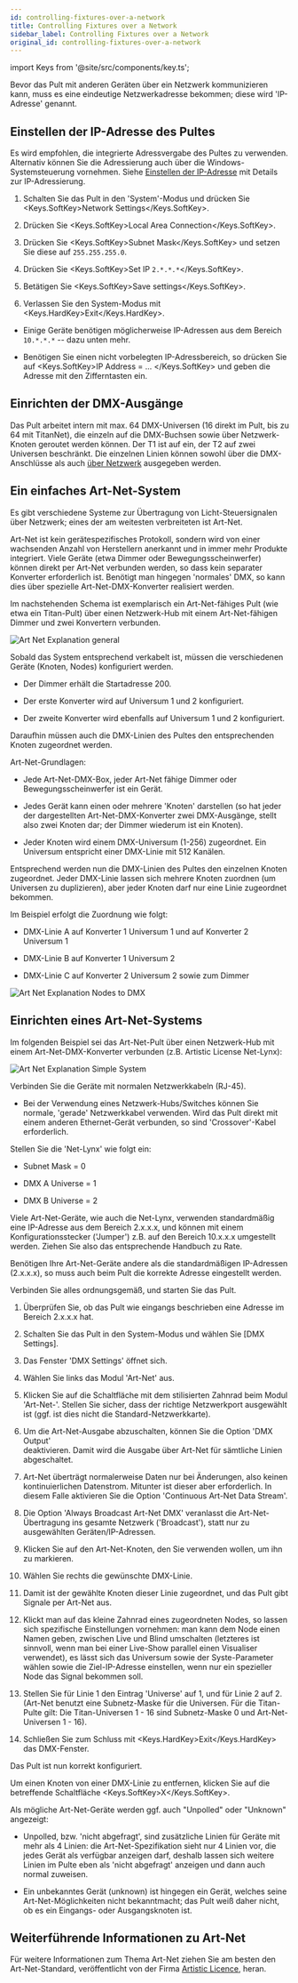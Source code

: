 ```yaml
---
id: controlling-fixtures-over-a-network
title: Controlling Fixtures over a Network
sidebar_label: Controlling Fixtures over a Network
original_id: controlling-fixtures-over-a-network
---
```


import Keys from '@site/src/components/key.ts';

Bevor das Pult mit anderen Geräten über ein Netzwerk kommunizieren kann,
muss es eine eindeutige Netzwerkadresse bekommen; diese wird
'IP-Adresse' genannt.

Einstellen der IP-Adresse des Pultes
------------------------------------

Es wird empfohlen, die integrierte Adressvergabe des Pultes zu
verwenden. Alternativ können Sie die Adressierung auch über die
Windows-Systemsteuerung vornehmen. Siehe [Einstellen der IP-Adresse](a-quick-guide-to-ip-addressing.md#einstellen-der-ip-adresse) mit 
Details zur IP-Adressierung.

1. 	Schalten Sie das Pult in den 'System'-Modus und drücken Sie
	<Keys.SoftKey>Network Settings</Keys.SoftKey>.

2.	Drücken Sie <Keys.SoftKey>Local Area Connection</Keys.SoftKey>.

3.	Drücken Sie <Keys.SoftKey>Subnet Mask</Keys.SoftKey> und setzen Sie diese auf `255.255.255.0`.

4.	Drücken Sie <Keys.SoftKey>Set IP `2.*.*.*`</Keys.SoftKey>.

5.	Betätigen Sie <Keys.SoftKey>Save settings</Keys.SoftKey>.

6.	Verlassen Sie den System-Modus mit <Keys.HardKey>Exit</Keys.HardKey>.

- 	Einige Geräte benötigen möglicherweise IP-Adressen aus dem 
	Bereich `10.*.*.*` -- dazu unten mehr.

-   Benötigen Sie einen nicht vorbelegten IP-Adressbereich, so drücken
	Sie auf <Keys.SoftKey>IP Address = ... </Keys.SoftKey> und geben die Adresse mit den Zifferntasten ein.

Einrichten der DMX-Ausgänge
---------------------------

Das Pult arbeitet intern mit max. 64 DMX-Universen (16 direkt im Pult,
bis zu 64 mit TitanNet), die einzeln auf die DMX-Buchsen sowie über
Netzwerk-Knoten geroutet werden können. Der T1 ist auf ein, der T2 auf
zwei Universen beschränkt. Die einzelnen Linien können sowohl über die 
DMX-Anschlüsse als auch [über Netzwerk](../networking/controlling-fixtures-over-a-network.md) ausgegeben werden.

Ein einfaches Art-Net-System
----------------------------

Es gibt verschiedene Systeme zur Übertragung von Licht-Steuersignalen
über Netzwerk; eines der am weitesten verbreiteten ist Art-Net.

Art-Net ist kein gerätespezifisches Protokoll, sondern wird von einer
wachsenden Anzahl von Herstellern anerkannt und in immer mehr Produkte
integriert. Viele Geräte (etwa Dimmer oder Bewegungsscheinwerfer) können
direkt per Art-Net verbunden werden, so dass kein separater Konverter
erforderlich ist. Benötigt man hingegen 'normales' DMX, so kann dies
über spezielle Art-Net-DMX-Konverter realisiert werden.

Im nachstehenden Schema ist exemplarisch ein Art-Net-fähiges Pult (wie
etwa ein Titan-Pult) über einen Netzwerk-Hub mit einem Art-Net-fähigen
Dimmer und zwei Konvertern verbunden.

![Art Net Explanation general](/docs/images/Art-Net-Explanation-general.jpeg)

Sobald das System entsprechend verkabelt ist, müssen die verschiedenen
Geräte (Knoten, Nodes) konfiguriert werden.

-   Der Dimmer erhält die Startadresse 200.

-   Der erste Konverter wird auf Universum 1 und 2 konfiguriert.

-   Der zweite Konverter wird ebenfalls auf Universum 1 und 2
    konfiguriert.

Daraufhin müssen auch die DMX-Linien des Pultes den entsprechenden
Knoten zugeordnet werden.

Art-Net-Grundlagen:

-   Jede Art-Net-DMX-Box, jeder Art-Net fähige Dimmer oder
    Bewegungsscheinwerfer ist ein Gerät.

-   Jedes Gerät kann einen oder mehrere 'Knoten' darstellen (so hat
    jeder der dargestellten Art-Net-DMX-Konverter zwei DMX-Ausgänge,
    stellt also zwei Knoten dar; der Dimmer wiederum ist ein Knoten).

-   Jeder Knoten wird einem DMX-Universum (1-256) zugeordnet. Ein
    Universum entspricht einer DMX-Linie mit 512 Kanälen.

Entsprechend werden nun die DMX-Linien des Pultes den einzelnen Knoten
zugeordnet. Jeder DMX-Linie lassen sich mehrere Knoten zuordnen (um
Universen zu duplizieren), aber jeder Knoten darf nur eine Linie
zugeordnet bekommen.

Im Beispiel erfolgt die Zuordnung wie folgt:

-   DMX-Linie A auf Konverter 1 Universum 1 und auf Konverter 2
    Universum 1

-   DMX-Linie B auf Konverter 1 Universum 2

-   DMX-Linie C auf Konverter 2 Universum 2 sowie zum Dimmer

![Art Net Explanation Nodes to DMX](/docs/images/Art-Net-Explanation-Nodes-to-DMX.jpeg)

Einrichten eines Art-Net-Systems
--------------------------------

Im folgenden Beispiel sei das Art-Net-Pult über einen Netzwerk-Hub mit
einem Art-Net-DMX-Konverter verbunden (z.B. Artistic License Net-Lynx):

![Art Net Explanation Simple System](/docs/images/Art-Net-Explanation-Simple-System.jpeg)

Verbinden Sie die Geräte mit normalen Netzwerkkabeln (RJ-45).

-   Bei der Verwendung eines Netzwerk-Hubs/Switches können Sie normale,
    'gerade' Netzwerkkabel verwenden. Wird das Pult direkt mit einem
    anderen Ethernet-Gerät verbunden, so sind 'Crossover'-Kabel
    erforderlich.

Stellen Sie die 'Net-Lynx' wie folgt ein:

-   Subnet Mask = 0

-   DMX A Universe = 1

-   DMX B Universe = 2

Viele Art-Net-Geräte, wie auch die Net-Lynx, verwenden standard­mäßig
eine IP-Adresse aus dem Bereich 2.x.x.x, und können mit einem
Konfigurationsstecker ('Jumper') z.B. auf den Bereich 10.x.x.x
umgestellt werden. Ziehen Sie also das entsprechende Handbuch zu Rate.

Benötigen Ihre Art-Net-Geräte andere als die standardmäßigen IP-Adressen
(2.x.x.x), so muss auch beim Pult die korrekte Adresse eingestellt werden.

Verbinden Sie alles ordnungsgemäß, und starten Sie das Pult.

1.	Überprüfen Sie, ob das Pult wie eingangs beschrieben eine Adresse im
	Bereich 2.x.x.x hat.

2.	Schalten Sie das Pult in den System-Modus und wählen Sie \[DMX
	Settings\].

3.	Das Fenster 'DMX Settings' öffnet sich.

4.	Wählen Sie links das Modul 'Art-Net' aus.

5.	Klicken Sie auf die Schaltfläche mit dem stilisierten Zahnrad beim
	Modul 'Art-Net-'. Stellen Sie sicher, dass der richtige Netzwerkport 
	ausgewählt ist (ggf. ist dies nicht die Standard-Netzwerkkarte).

6.	Um die Art-Net-Ausgabe abzuschalten, können Sie die Option 'DMX Output' 	
	deaktivieren. Damit wird die Ausgabe über Art-Net für sämtliche Linien
	abgeschaltet.

7.	Art-Net überträgt normalerweise Daten nur bei Änderungen, also
	keinen kontinuierlichen Datenstrom. Mitunter ist dieser aber
	erforderlich. In diesem Falle aktivieren Sie die Option 'Continuous
	Art-Net Data Stream'.

8.	Die Option 'Always Broadcast Art-Net DMX' veranlasst die
	Art-Net-Übertragung ins gesamte Netzwerk ('Broadcast'), statt nur zu
	ausgewählten Geräten/IP-Adressen.

9.	Klicken Sie auf den Art-Net-Knoten, den Sie verwenden wollen, um ihn zu
	markieren.

10. Wählen Sie rechts die gewünschte DMX-Linie.

11. Damit ist der gewählte Knoten dieser Linie zugeordnet, und das Pult
	gibt Signale per Art-Net aus.

12. Klickt man auf das kleine Zahnrad eines zugeordneten Nodes, so lassen 
	sich spezifische Einstellungen vornehmen: man kann dem Node einen 
	Namen geben, zwischen Live und Blind umschalten (letzteres ist sinnvoll,
	wenn man bei einer Live-Show parallel einen Visualiser verwendet), es
	lässt sich das Universum sowie der Syste-Parameter wählen sowie die 
	Ziel-IP-Adresse einstellen, wenn nur ein spezieller Node das Signal
	bekommen soll.

13.	Stellen Sie für Linie 1 den Eintrag 'Universe' auf 1, und für Linie
	2 auf 2. (Art-Net benutzt eine Subnetz-Maske für die Universen. Für die
	Titan-Pulte gilt: Die Titan-Universen 1 - 16 sind Subnetz-Maske 0 und Art-Net-Universen 1 - 16).

14. Schließen Sie zum Schluss mit <Keys.HardKey>Exit</Keys.HardKey> das DMX-Fenster.

Das Pult ist nun korrekt konfiguriert.

Um einen Knoten von einer DMX-Linie zu entfernen, klicken Sie auf die
betreffende Schaltfläche <Keys.SoftKey>X</Keys.SoftKey>.

Als mögliche Art-Net-Geräte werden ggf. auch \"Unpolled\" oder
\"Unknown\" angezeigt:

-   Unpolled, bzw. 'nicht abgefragt', sind zusätzliche Linien für Geräte
    mit mehr als 4 Linien: die Art-Net-Spezifikation sieht nur 4
    Linien vor, die jedes Gerät als verfügbar anzeigen darf, deshalb
    lassen sich weitere Linien im Pulte eben als 'nicht abgefragt'
    anzeigen und dann auch normal zuweisen.

-   Ein unbekanntes Gerät (unknown) ist hingegen ein Gerät, welches
    seine Art-Net-Möglichkeiten nicht bekanntmacht; das Pult weiß
    daher nicht, ob es ein Eingangs- oder Ausgangsknoten ist.

Weiterführende Informationen zu Art-Net
---------------------------------------

Für weitere Informationen zum Thema Art-Net ziehen Sie am besten den
Art-Net-Standard, veröffentlicht von der Firma [Artistic Licence](http://www.artisticlicence.com), heran.
